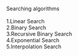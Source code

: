 Searching algorithms <br><br>
1.Linear Search <br> 2.Binary Search <br> 3.Recursive Binary Search <br> 4.Exponential Search <br> 5.Interpolation Search
